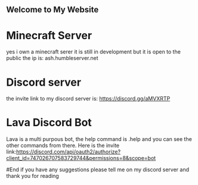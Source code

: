 ## Welcome to My Website

# Minecraft Server
yes i own a minecraft serer it is still in development but it is open to the public the ip is: ash.humbleserver.net

# Discord server
the invite link to my discord server is: https://discord.gg/aMVXRTP

# Lava Discord Bot
Lava is a multi purpous bot, the help command is .help and you can see the other commands from there. Here is the invite link:https://discord.com/api/oauth2/authorize?client_id=747026707583729744&permissions=8&scope=bot

#End
if you have any suggestions please tell me on my discord server and thank you for reading

